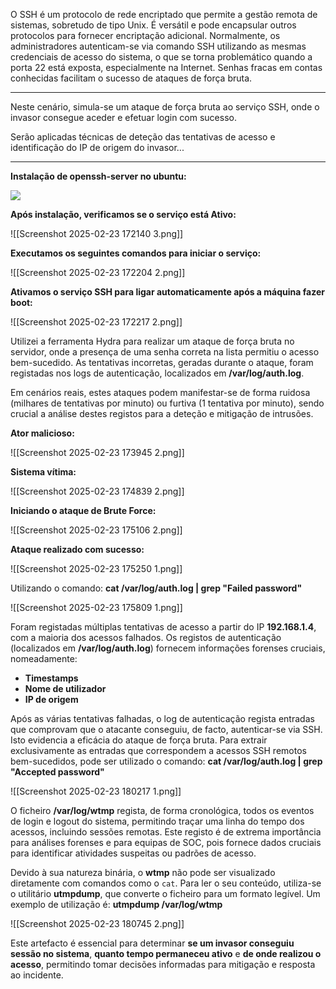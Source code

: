 O SSH é um protocolo de rede encriptado que permite a gestão remota de sistemas, sobretudo de tipo Unix. É versátil e pode encapsular outros protocolos para fornecer encriptação adicional. Normalmente, os administradores autenticam-se via comando SSH utilizando as mesmas credenciais de acesso do sistema, o que se torna problemático quando a porta 22 está exposta, especialmente na Internet. Senhas fracas em contas conhecidas facilitam o sucesso de ataques de força bruta.

***
Neste cenário, simula-se um ataque de força bruta ao serviço SSH, onde o invasor consegue aceder e efetuar login com sucesso. 

Serão aplicadas técnicas de deteção das tentativas de acesso e identificação do IP de origem do invasor...
***


**Instalação de openssh-server no ubuntu:**

![](Screenshot%202025-02-23%20172121%208.png)


**Após instalação, verificamos se o serviço está Ativo:**

![[Screenshot 2025-02-23 172140 3.png]]

**Executamos os seguintes comandos para iniciar o serviço:**

![[Screenshot 2025-02-23 172204 2.png]]

**Ativamos o serviço SSH para ligar automaticamente após a máquina fazer boot:**

![[Screenshot 2025-02-23 172217 2.png]]


Utilizei a ferramenta Hydra para realizar um ataque de força bruta no servidor, onde a presença de uma senha correta na lista permitiu o acesso bem-sucedido. As tentativas incorretas, geradas durante o ataque, foram registadas nos logs de autenticação, localizados em **/var/log/auth.log**. 

Em cenários reais, estes ataques podem manifestar-se de forma ruidosa (milhares de tentativas por minuto) ou furtiva (1 tentativa por minuto), sendo crucial a análise destes registos para a deteção e mitigação de intrusões.

**Ator malicioso:**

![[Screenshot 2025-02-23 173945 2.png]]

**Sistema vítima:**

![[Screenshot 2025-02-23 174839 2.png]]


**Iniciando o ataque de Brute Force:**

![[Screenshot 2025-02-23 175106 2.png]]

**Ataque realizado com sucesso:**

![[Screenshot 2025-02-23 175250 1.png]]


Utilizando o comando:
 **cat /var/log/auth.log | grep "Failed password"**

![[Screenshot 2025-02-23 175809 1.png]]

Foram registadas múltiplas tentativas de acesso a partir do IP **192.168.1.4**, com a maioria dos acessos falhados. Os registos de autenticação (localizados em **/var/log/auth.log**) fornecem informações forenses cruciais, nomeadamente:
- **Timestamps**
- **Nome de utilizador**
- **IP de origem**


Após as várias tentativas falhadas, o log de autenticação regista entradas que comprovam que o atacante conseguiu, de facto, autenticar-se via SSH. Isto evidencia a eficácia do ataque de força bruta. Para extrair exclusivamente as entradas que correspondem a acessos SSH remotos bem-sucedidos, pode ser utilizado o comando:
**cat /var/log/auth.log | grep "Accepted password"**

![[Screenshot 2025-02-23 180217 1.png]]

O ficheiro **/var/log/wtmp** regista, de forma cronológica, todos os eventos de login e logout do sistema, permitindo traçar uma linha do tempo dos acessos, incluindo sessões remotas. Este registo é de extrema importância para análises forenses e para equipas de SOC, pois fornece dados cruciais para identificar atividades suspeitas ou padrões de acesso.

Devido à sua natureza binária, o **wtmp** não pode ser visualizado diretamente com comandos como o `cat`. Para ler o seu conteúdo, utiliza-se o utilitário **utmpdump**, que converte o ficheiro para um formato legível. Um exemplo de utilização é:
**utmpdump /var/log/wtmp**

![[Screenshot 2025-02-23 180745 2.png]]

Este artefacto é essencial para determinar **se um invasor conseguiu sessão no sistema**, **quanto tempo permaneceu ativo** e **de onde realizou o acesso**, permitindo tomar decisões informadas para mitigação e resposta ao incidente.

